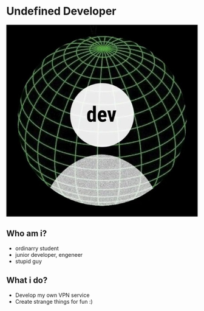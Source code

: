 # Undefined Developer
![img](pic.jpg)
## Who am i?
- ordinarry student
- junior developer, engeneer
- stupid guy

## What i do?
- Develop my own VPN service
- Create strange things for fun :)
